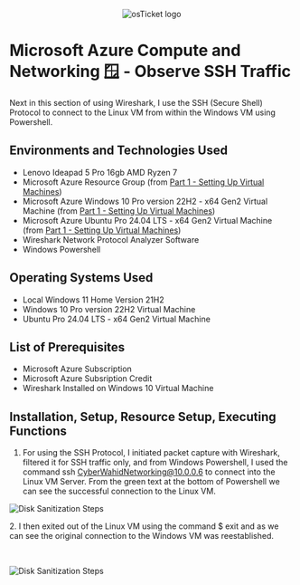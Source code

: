 <p align="center">
<img src="https://imgur.com/wYucC7L.png" alt="osTicket logo"/>
</p>

<h1>Microsoft Azure Compute and Networking 🪟 - Observe SSH Traffic</h1>
Next in this section of using Wireshark, I use the SSH (Secure Shell) Protocol to connect to the Linux VM from within the Windows VM using Powershell. <br />

<h2>Environments and Technologies Used</h2>

- Lenovo Ideapad 5 Pro 16gb AMD Ryzen 7
- Microsoft Azure Resource Group (from [Part 1 - Setting Up Virtual Machines](https://github.com/cyberwahid01/2.1-Virtual-Machine-Setup))
- Microsoft Azure Windows 10 Pro version 22H2 - x64 Gen2 Virtual Machine (from [Part 1 - Setting Up Virtual Machines](https://github.com/cyberwahid01/2.1-Virtual-Machine-Setup))
- Microsoft Azure Ubuntu Pro 24.04 LTS - x64 Gen2 Virtual Machine (from [Part 1 - Setting Up Virtual Machines](https://github.com/cyberwahid01/2.1-Virtual-Machine-Setup))
- Wireshark Network Protocol Analyzer Software
- Windows Powershell

<h2>Operating Systems Used </h2>

- Local Windows 11 Home Version 21H2</b>
- Windows 10 Pro version 22H2 Virtual Machine
- Ubuntu Pro 24.04 LTS - x64 Gen2 Virtual Machine

<h2>List of Prerequisites</h2>

- Microsoft Azure Subscription
- Microsoft Azure Subsription Credit
- Wireshark Installed on Windows 10 Virtual Machine

<h2>Installation, Setup, Resource Setup, Executing Functions</h2>

1. For using the SSH Protocol, I initiated packet capture with Wireshark, filtered it for SSH traffic only, and from Windows Powershell, I used the command ssh CyberWahidNetworking@10.0.0.6 to connect into the Linux VM Server. From the green text at the bottom of Powershell we can see the successful connection to the Linux VM.
<p>
<img src="https://imgur.com/9PxwVxa.png" alt="Disk Sanitization Steps"/>
</p>
<p>
2. I then exited out of the Linux VM using the command $ exit and as we can see the original connection to the Windows VM was reestablished.
</p>
<br />

<p>
<img src="https://imgur.com/jNvY1ra.png" alt="Disk Sanitization Steps"/>
</p>
<p>
